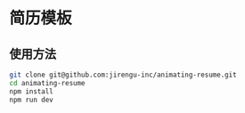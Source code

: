 # 简历模板

## 使用方法

``` bash
git clone git@github.com:jirengu-inc/animating-resume.git
cd animating-resume
npm install
npm run dev
```

